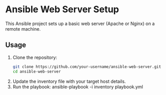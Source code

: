 # Ansible Web Server Setup

This Ansible project sets up a basic web server (Apache or Nginx) on a remote machine.

## Usage

1. Clone the repository:
   ```bash
   git clone https://github.com/your-username/ansible-web-server.git
   cd ansible-web-server
2. Update the inventory file with your target host details.
3. Run the playbook:
   ansible-playbook -i inventory playbook.yml